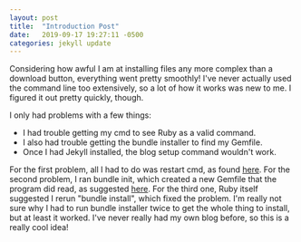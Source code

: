 ```yaml
---
layout: post
title:  "Introduction Post"
date:   2019-09-17 19:27:11 -0500
categories: jekyll update
---
```

Considering how awful I am at installing files any more complex than a download button, everything went pretty smoothly! I've never
actually used the command line too extensively, so a lot of how it works was new to me. I figured it out pretty quickly, though.

I only had problems with a few things:
* I had trouble getting my cmd to see Ruby as a valid command.
* I also had trouble getting the bundle installer to find my Gemfile.
* Once I had Jekyll installed, the blog setup command wouldn't work.

For the first problem, all I had to do was restart cmd, as found [here][helplink1]. For the second problem, I ran bundle init,
which created a new Gemfile that the program did read, as suggested [here][helplink2]. For the third one, Ruby itself suggested
I rerun "bundle install", which fixed the problem. I'm really not sure why I had to run bundle installer twice to get the whole 
thing to install, but at least it worked. I've never really had my own blog before, so this is a really cool idea!

[helplink1]: https://stackoverflow.com/questions/15822686/why-is-ruby-not-recognized-as-an-internal-or-external-command/34956453
[helplink2]: https://stackoverflow.com/questions/50596235/could-not-locate-gemfile-even-though-bundler-is-successfully-installed
